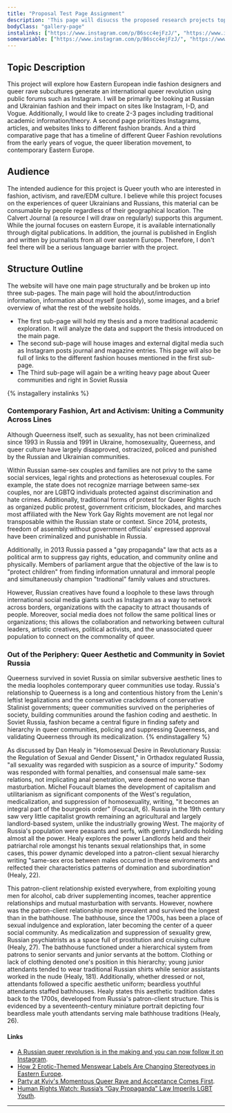 ```yaml
---
title: "Proposal Test Page Assignment"
description: 'This page will disucss the proposed research projects topic description, audience, and structure (outline).'
bodyClass: "gallery-page"
instalinks: ["https://www.instagram.com/p/B6scc4ejFzJ/", "https://www.instagram.com/p/CLUBQZknOVc/","https://www.instagram.com/p/CXOqKRFrQMF/", "https://www.instagram.com/p/B6vr2ZQjYJq/","https://www.instagram.com/p/BYvEqoUAqBc/?hl=en","https://www.instagram.com/p/B8tjuYzBUZL/"]
somevariable: ["https://www.instagram.com/p/B6scc4ejFzJ/", "https://www.instagram.com/p/CLUBQZknOVc/","https://www.instagram.com/p/CXOqKRFrQMF/", "https://www.instagram.com/p/B6vr2ZQjYJq/","https://www.instagram.com/p/BYvEqoUAqBc/?hl=en","https://www.instagram.com/p/B8tjuYzBUZL/"]
---
```


## Topic Description 
This project will explore how Eastern European indie fashion designers and queer rave subcultures generate an international queer revolution using public forums such as Instagram. I will be primarily be looking at Russian and Ukrainian fashion and their impact on sites like Instagram, I-D, and Vogue. Additionally, I would like to create 2-3 pages including traditional academic information/theory. A second page prioritizes Instagrams, articles, and websites links to different fashion brands. And a third comparative page that has a timeline of different Queer Fashion revolutions from the early years of vogue, the queer liberation movement, to contemporary Eastern Europe.

## Audience
The intended audience for this project is Queer youth who are interested in fashion, activism, and rave/EDM culture. I believe while this project focuses on the experiences of queer Ukrainians and Russians, this material can be consumable by people regardless of their geographical location. The Calvert Journal (a resource I will draw on regularly) supports this argument. While the journal focuses on eastern Europe, it is available internationally through digital publications. In addition, the journal is published in English and written by journalists from all over eastern Europe. Therefore, I don't feel there will be a serious language barrier with the project. 

## Structure Outline
 The website will have one main page structurally and be broken up into three sub-pages. The main page will hold the about/introduction information, information about myself (possibly), some images, and a brief overview of what the rest of the website holds. 
 - The first sub-page will hold my thesis and a more traditional academic exploration. It will analyze the data and support the thesis introduced on the main page.   
 - The second sub-page will house images and external digital media such as Instagram posts journal and magazine entries. This page will also be full of links to the different fashion houses mentioned in the first sub-page.
 - The Third sub-page will again be a writing heavy page about Queer communities and right in Soviet Russia 

{% instagallery instalinks %}
### Contemporary Fashion, Art and Activism: Uniting a Community Across Lines 
Although Queerness itself, such as sexuality, has not been criminalized since 1993 in Russia and 1991 in Ukraine, homosexuality, Queerness, and queer culture have largely disapproved, ostracized, policed and punished by the Russian and Ukrainian communities. 

Within Russian same-sex couples and families are not privy to the same social services, legal rights and protections as heterosexual couples. For example, the state does not recognize marriage between same-sex couples, nor are LGBTQ individuals protected against discrimination and hate crimes. Additionally, traditional forms of protest for Queer Rights such as organized public protest, government criticism, blockades, and marches most affiliated with the New York Gay Rights movement are not legal nor transposable within the Russian state or context. Since 2014, protests, freedom of assembly without government officials' expressed approval have been criminalized and punishable in Russia. 

Additionally, in 2013 Russia passed a "gay propaganda" law that acts as a political arm to suppress gay rights, education, and community online and physically. Members of parliament argue that the objective of the law is to "protect children" from finding information unnatural and immoral people and simultaneously champion "tradtional" family values and structures. 


However, Russian creatives have found a loophole to these laws through international social media giants such as Instagram as a way to network across borders, organizations with the capacity to attract thousands of people. Moreover, social media does not follow the same political lines or organizations; this allows the collaboration and networking between cultural leaders, artistic creatives, political activists, and the unassociated queer population to connect on the commonality of queer. 

### Out of the Periphery: Queer Aesthetic and Community in Soviet Russia
Queerness survived in soviet Russia on similar subversive aesthetic lines to the media loopholes contemporary queer communities use today. Russia's relationship to Queerness is a long and contentious history from the Lenin's leftist legalizations and the conservative crackdowns of conservative Stalinist governments; queer communities survived on the peripheries of society, building communities around the fashion coding and aesthetic. In Soviet Russia, fashion became a central figure in finding safety and hierarchy in queer communities, policing and suppressing Queerness, and validating Queerness through its medicalization. 
{% endinstagallery %}

As discussed by Dan Healy in "Homosexual Desire in Revolutionary Russia: the Regulation of Sexual and Gender Dissent," in Orthadox regulated Russia, "all sexuality was regarded with suspicion as a source of impurity." Sodomy was responded with formal penalties, and consensual male same-sex relations, not implicating anal penetration, were deemed no worse than masturbation. Michel Foucault blames the development of capitalism and utilitarianism as significant components of the West's regulation, medicalization, and suppression of homosexuality, writing, "it becomes an integral part of the bourgeois order" (Foucault, 6). Russia in the 19th century saw very little capitalist growth remaining an agricultural and largely landlord-based system, unlike the industrially growing West. The majority of Russia's population were peasants and serfs, with gentry Landlords holding almost all the power. Healy explores the power Landlords held and their patriarchal role amongst his tenants
 sexual relationships that, in some cases, this power dynamic developed into a patron-client sexual hierarchy writing "same-sex eros between males occurred in these enviroments and relfected their characteristics patterns of domination and subordination" (Healy, 22). 

This patron-client relationship existed everywhere, from exploiting young men for alcohol, cab driver supplementing incomes, teacher apprentice relationships and mutual masturbation with servants. However, nowhere was the patron-client relationship more prevalent and survived the longest than in the bathhouse. The bathhouse, since the 1700s, has been a place of sexual indulgence and exploration, later becoming the center of a queer social community. As medicalization and suppression of sexuality grew, Russian psychiatrists as a space full of prostitution and cruising culture (Healy, 27). The bathhouse functioned under a hierarchical system from patrons to senior servants and junior servants at the bottom. Clothing or lack of clothing denoted one's position in this hierarchy; young junior attendants tended to wear traditional Russian shirts while senior assistants worked in the nude (Healy, 181). Additionally, whether dressed or not, attendants followed a specific aesthetic uniform; beardless youthful attendants staffed bathhouses. Healy states this aesthetic tradition dates back to the 1700s, developed from Russia's patron-client structure. This is evidenced by a seventeenth-century miniature portrait depicting four beardless male youth attendants serving male bathhouse traditions (Healy, 26). 




#### Links 
- [A Russian queer revolution is in the making and you can now follow it on Instagram](https://www.calvertjournal.com/articles/show/11647/russian-queer-creatives-instagram-follow-of-the-week).
- [How 2 Erotic-Themed Menswear Labels Are Changing Stereotypes in Eastern Europe](https://www.vogue.com/article/ukraine-menswear-anton-belinskiy-ivan-frolov).
- [Party at Kyiv's Momentous Queer Rave and Acceptance Comes First](https://www.calvertjournal.com/features/show/11215/veselka-queer-rave-kyiv-ukraine-nightlife-lgbtq).
- [Human Rights Watch: Russia’s “Gay Propaganda” Law Imperils LGBT Youth](https://www.hrw.org/report/2018/12/12/no-support/russias-gay-propaganda-law-imperils-lgbt-youth#).

---


